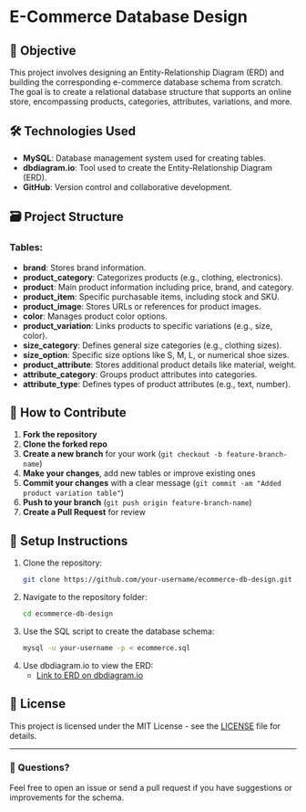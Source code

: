 # E-Commerce Database Design

## 🎯 Objective
This project involves designing an Entity-Relationship Diagram (ERD) and building the corresponding e-commerce database schema from scratch. The goal is to create a relational database structure that supports an online store, encompassing products, categories, attributes, variations, and more.

## 🛠️ Technologies Used
- **MySQL**: Database management system used for creating tables.
- **dbdiagram.io**: Tool used to create the Entity-Relationship Diagram (ERD).
- **GitHub**: Version control and collaborative development.

## 🗃️ Project Structure

### Tables:
- **brand**: Stores brand information.
- **product_category**: Categorizes products (e.g., clothing, electronics).
- **product**: Main product information including price, brand, and category.
- **product_item**: Specific purchasable items, including stock and SKU.
- **product_image**: Stores URLs or references for product images.
- **color**: Manages product color options.
- **product_variation**: Links products to specific variations (e.g., size, color).
- **size_category**: Defines general size categories (e.g., clothing sizes).
- **size_option**: Specific size options like S, M, L, or numerical shoe sizes.
- **product_attribute**: Stores additional product details like material, weight.
- **attribute_category**: Groups product attributes into categories.
- **attribute_type**: Defines types of product attributes (e.g., text, number).

## 📅 How to Contribute

1. **Fork the repository**
2. **Clone the forked repo**
3. **Create a new branch** for your work (`git checkout -b feature-branch-name`)
4. **Make your changes**, add new tables or improve existing ones
5. **Commit your changes** with a clear message (`git commit -am "Added product variation table"`)
6. **Push to your branch** (`git push origin feature-branch-name`)
7. **Create a Pull Request** for review

## 🔧 Setup Instructions

1. Clone the repository:
    ```bash
    git clone https://github.com/your-username/ecommerce-db-design.git
    ```
2. Navigate to the repository folder:
    ```bash
    cd ecommerce-db-design
    ```
3. Use the SQL script to create the database schema:
    ```bash
    mysql -u your-username -p < ecommerce.sql
    ```
4. Use dbdiagram.io to view the ERD:
    - [Link to ERD on dbdiagram.io](https://dbdiagram.io/)

## 📑 License

This project is licensed under the MIT License - see the [LICENSE](LICENSE) file for details.

---

### 💬 Questions?  
Feel free to open an issue or send a pull request if you have suggestions or improvements for the schema.
